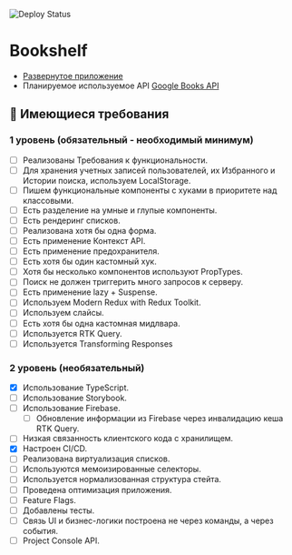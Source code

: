 ![Deploy Status](https://github.com/EugeneCod/bookshelf/actions/workflows/gh-pages_deploy.yml/badge.svg)

# Bookshelf

- [Развернутое приложение](https://eugenecod.github.io/bookshelf/)
- Планируемое используемое API [Google Books API](https://developers.google.com/books)

## :scroll: Имеющиеся требования

### 1 уровень (обязательный - необходимый минимум)

- [ ] Реализованы Требования к функциональности.
- [ ] Для хранения учетных записей пользователей, их Избранного и Истории поиска, используем LocalStorage.
- [ ] Пишем функциональные компоненты c хуками в приоритете над классовыми.
- [ ] Есть разделение на умные и глупые компоненты.
- [ ] Есть рендеринг списков.
- [ ] Реализована хотя бы одна форма.
- [ ] Есть применение Контекст API.
- [ ] Есть применение предохранителя.
- [ ] Есть хотя бы один кастомный хук.
- [ ] Хотя бы несколько компонентов используют PropTypes.
- [ ] Поиск не должен триггерить много запросов к серверу.
- [ ] Есть применение lazy + Suspense.
- [ ] Используем Modern Redux with Redux Toolkit.
- [ ] Используем слайсы.
- [ ] Есть хотя бы одна кастомная мидлвара.
- [ ] Используется RTK Query.
- [ ] Используется Transforming Responses

### 2 уровень (необязательный)

- [x] Использование TypeScript.
- [ ] Использование Storybook.
- [ ] Использование Firebase.
  - [ ] Обновление информации из Firebase через инвалидацию кеша RTK Query.
- [ ] Низкая связанность клиентского кода с хранилищем.
- [x] Настроен CI/CD.
- [ ] Реализована виртуализация списков.
- [ ] Используются мемоизированные селекторы.
- [ ] Используется нормализованная структура стейта.
- [ ] Проведена оптимизация приложения.
- [ ] Feature Flags.
- [ ] Добавлены тесты.
- [ ] Связь UI и бизнес-логики построена не через команды, а через события.
- [ ] Project Console API.
